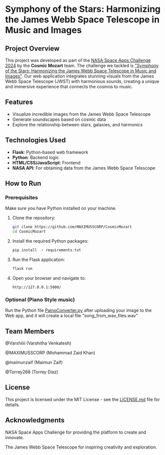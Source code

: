 # Symphony of the Stars: Harmonizing the James Webb Space Telescope in Music and Images

## Project Overview

This project was developed as part of the [NASA Space Apps Challenge 2024](https://www.spaceappschallenge.org/nasa-space-apps-2024/) by the **Cosmic Mozart** team. The challenge we tackled is ["Symphony of the Stars: Harmonizing the James Webb Space Telescope in Music and Images"](https://www.spaceappschallenge.org/nasa-space-apps-2024/challenges/symphony-of-the-stars-harmonizing-the-james-webb-space-telescope-in-music-and-images/). Our web application integrates stunning visuals from the James Webb Space Telescope (JWST) with harmonious sounds, creating a unique and immersive experience that connects the cosmos to music.

## Features

- Visualize incredible images from the James Webb Space Telescope
- Generate soundscapes based on cosmic data
- Explore the relationship between stars, galaxies, and harmonics

## Technologies Used

- **Flask**: Python-based web framework
- **Python**: Backend logic
- **HTML/CSS/JavaScript**: Frontend
- **NASA API**: For obtaining data from the James Webb Space Telescope

## How to Run

### Prerequisites

Make sure you have Python installed on your machine.

1. Clone the repository:
   ```bash
   git clone https://github.com/MAXIMUSSCORP/CosmicMozart
   cd CosmicMozart
2. Install the required Python packages:
   ```bash
   pip install -r requirements.txt
3. Run the Flask application:
   ```bash
   flask run
4. Open your browser and navigate to:
   ```
   http://127.0.0.1:5000/
### Optional (Piano Style music)
Run the Python file [PainoConverter.py](PainoConverter.py) after uploading your image to the Web app, and it will create a local file "song_from_wav_files.wav"

## Team Members

@Varshiiii (Varshitha Venkatesh)

@MAXIMUSSCORP (Mohammad Zaid Khan)

@maimunzaif (Maimun Zaif)

@Torrey268 (Torrey Diaz)


## License

This project is licensed under the MIT License - see the [LICENSE.md](LICENSE.md) file for details.

## Acknowledgments

NASA Space Apps Challenge for providing the platform to create and innovate.

The James Webb Space Telescope for inspiring creativity and exploration.
